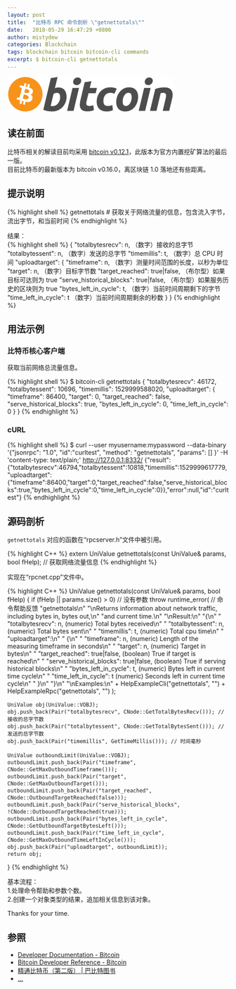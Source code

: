 ```yaml
---
layout: post
title:  "比特币 RPC 命令剖析 \"getnettotals\""
date:   2018-05-29 16:47:29 +0800
author: mistydew
categories: Blockchain
tags: blockchain bitcoin bitcoin-cli commands
excerpt: $ bitcoin-cli getnettotals
---
```

![bitcoin](/images/20180504/bitcoin.svg)

## 读在前面
比特币相关的解读目前均采用 [bitcoin v0.12.1](https://github.com/bitcoin/bitcoin/tree/v0.12.1)，此版本为官方内置挖矿算法的最后一版。<br>
目前比特币的最新版本为 bitcoin v0.16.0，离区块链 1.0 落地还有些距离。

## 提示说明

{% highlight shell %}
getnettotals # 获取关于网络流量的信息，包含流入字节，流出字节，和当前时间
{% endhighlight %}

结果：<br>
{% highlight shell %}
{
  "totalbytesrecv": n,   （数字）接收的总字节
  "totalbytessent": n,   （数字）发送的总字节
  "timemillis": t,       （数字）总 CPU 时间
  "uploadtarget":
  {
    "timeframe": n,                         （数字）测量时间范围的长度，以秒为单位
    "target": n,                            （数字）目标字节数
    "target_reached": true|false,           （布尔型）如果目标可达则为 true
    "serve_historical_blocks": true|false,  （布尔型）如果服务历史的区块则为 true
    "bytes_left_in_cycle": t,               （数字）当前时间周期剩下的字节
    "time_left_in_cycle": t                 （数字）当前时间周期剩余的秒数
  }
}
{% endhighlight %}

## 用法示例

### 比特币核心客户端

获取当前网络总流量信息。

{% highlight shell %}
$ bitcoin-cli getnettotals
{
  "totalbytesrecv": 46172,
  "totalbytessent": 10696,
  "timemillis": 1529999588020,
  "uploadtarget": {
    "timeframe": 86400,
    "target": 0,
    "target_reached": false,
    "serve_historical_blocks": true,
    "bytes_left_in_cycle": 0,
    "time_left_in_cycle": 0
  }
}
{% endhighlight %}

### cURL

{% highlight shell %}
$ curl --user myusername:mypassword --data-binary '{"jsonrpc": "1.0", "id":"curltest", "method": "getnettotals", "params": [] }' -H 'content-type: text/plain;' http://127.0.0.1:8332/
{"result":{"totalbytesrecv":46794,"totalbytessent":10818,"timemillis":1529999617779,"uploadtarget":{"timeframe":86400,"target":0,"target_reached":false,"serve_historical_blocks":true,"bytes_left_in_cycle":0,"time_left_in_cycle":0}},"error":null,"id":"curltest"}
{% endhighlight %}

## 源码剖析
`getnettotals` 对应的函数在“rpcserver.h”文件中被引用。

{% highlight C++ %}
extern UniValue getnettotals(const UniValue& params, bool fHelp); // 获取网络流量信息
{% endhighlight %}

实现在“rpcnet.cpp”文件中。

{% highlight C++ %}
UniValue getnettotals(const UniValue& params, bool fHelp)
{
    if (fHelp || params.size() > 0) // 没有参数
        throw runtime_error( // 命令帮助反馈
            "getnettotals\n"
            "\nReturns information about network traffic, including bytes in, bytes out,\n"
            "and current time.\n"
            "\nResult:\n"
            "{\n"
            "  \"totalbytesrecv\": n,   (numeric) Total bytes received\n"
            "  \"totalbytessent\": n,   (numeric) Total bytes sent\n"
            "  \"timemillis\": t,       (numeric) Total cpu time\n"
            "  \"uploadtarget\":\n"
            "  {\n"
            "    \"timeframe\": n,                         (numeric) Length of the measuring timeframe in seconds\n"
            "    \"target\": n,                            (numeric) Target in bytes\n"
            "    \"target_reached\": true|false,           (boolean) True if target is reached\n"
            "    \"serve_historical_blocks\": true|false,  (boolean) True if serving historical blocks\n"
            "    \"bytes_left_in_cycle\": t,               (numeric) Bytes left in current time cycle\n"
            "    \"time_left_in_cycle\": t                 (numeric) Seconds left in current time cycle\n"
            "  }\n"
            "}\n"
            "\nExamples:\n"
            + HelpExampleCli("getnettotals", "")
            + HelpExampleRpc("getnettotals", "")
       );

    UniValue obj(UniValue::VOBJ);
    obj.push_back(Pair("totalbytesrecv", CNode::GetTotalBytesRecv())); // 接收的总字节数
    obj.push_back(Pair("totalbytessent", CNode::GetTotalBytesSent())); // 发送的总字节数
    obj.push_back(Pair("timemillis", GetTimeMillis())); // 时间毫秒

    UniValue outboundLimit(UniValue::VOBJ);
    outboundLimit.push_back(Pair("timeframe", CNode::GetMaxOutboundTimeframe()));
    outboundLimit.push_back(Pair("target", CNode::GetMaxOutboundTarget()));
    outboundLimit.push_back(Pair("target_reached", CNode::OutboundTargetReached(false)));
    outboundLimit.push_back(Pair("serve_historical_blocks", !CNode::OutboundTargetReached(true)));
    outboundLimit.push_back(Pair("bytes_left_in_cycle", CNode::GetOutboundTargetBytesLeft()));
    outboundLimit.push_back(Pair("time_left_in_cycle", CNode::GetMaxOutboundTimeLeftInCycle()));
    obj.push_back(Pair("uploadtarget", outboundLimit));
    return obj;
}
{% endhighlight %}

基本流程：<br>
1.处理命令帮助和参数个数。<br>
2.创建一个对象类型的结果，追加相关信息到该对象。

Thanks for your time.

## 参照
* [Developer Documentation - Bitcoin](https://bitcoin.org/en/developer-documentation)
* [Bitcoin Developer Reference - Bitcoin](https://bitcoin.org/en/developer-reference#getnettotals)
* [精通比特币（第二版） \| 巴比特图书](http://book.8btc.com/masterbitcoin2cn)
* [...](https://github.com/mistydew/blockchain)
